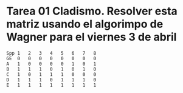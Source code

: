 # Tarea 01 Cladismo. Resolver esta matriz usando el algorimpo de Wagner para el viernes 3 de abril
```
Spp	1	2	3	4	5	6	7	8
GE	0	0	0	0	0	0	0	0
A	1	0	0	0	0	1	0	1
B	1	1	1	0	1	0	1	0
C	1	0	1	1	1	0	0	0
D	1	1	1	0	1	1	1	0
E	1	1	1	1	1	1	1	1
```
